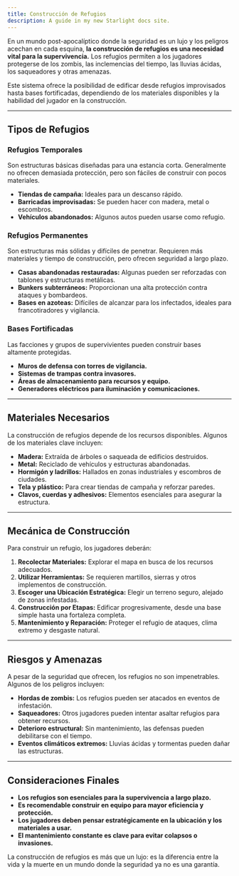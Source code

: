 ```yaml
---
title: Construcción de Refugios
description: A guide in my new Starlight docs site.
---
```


En un mundo post-apocalíptico donde la seguridad es un lujo y los peligros acechan en cada esquina, **la construcción de refugios es una necesidad vital para la supervivencia.** Los refugios permiten a los jugadores protegerse de los zombis, las inclemencias del tiempo, las lluvias ácidas, los saqueadores y otras amenazas.

Este sistema ofrece la posibilidad de edificar desde refugios improvisados hasta bases fortificadas, dependiendo de los materiales disponibles y la habilidad del jugador en la construcción.

---

## **Tipos de Refugios**

### **Refugios Temporales**
Son estructuras básicas diseñadas para una estancia corta. Generalmente no ofrecen demasiada protección, pero son fáciles de construir con pocos materiales.
- **Tiendas de campaña:** Ideales para un descanso rápido.
- **Barricadas improvisadas:** Se pueden hacer con madera, metal o escombros.
- **Vehículos abandonados:** Algunos autos pueden usarse como refugio.

### **Refugios Permanentes**
Son estructuras más sólidas y difíciles de penetrar. Requieren más materiales y tiempo de construcción, pero ofrecen seguridad a largo plazo.
- **Casas abandonadas restauradas:** Algunas pueden ser reforzadas con tablones y estructuras metálicas.
- **Bunkers subterráneos:** Proporcionan una alta protección contra ataques y bombardeos.
- **Bases en azoteas:** Difíciles de alcanzar para los infectados, ideales para francotiradores y vigilancia.

### **Bases Fortificadas**
Las facciones y grupos de supervivientes pueden construir bases altamente protegidas.
- **Muros de defensa con torres de vigilancia.**
- **Sistemas de trampas contra invasores.**
- **Áreas de almacenamiento para recursos y equipo.**
- **Generadores eléctricos para iluminación y comunicaciones.**

---

## **Materiales Necesarios**
La construcción de refugios depende de los recursos disponibles. Algunos de los materiales clave incluyen:
- **Madera:** Extraída de árboles o saqueada de edificios destruidos.
- **Metal:** Reciclado de vehículos y estructuras abandonadas.
- **Hormigón y ladrillos:** Hallados en zonas industriales y escombros de ciudades.
- **Tela y plástico:** Para crear tiendas de campaña y reforzar paredes.
- **Clavos, cuerdas y adhesivos:** Elementos esenciales para asegurar la estructura.

---

## **Mecánica de Construcción**
Para construir un refugio, los jugadores deberán:
1. **Recolectar Materiales:** Explorar el mapa en busca de los recursos adecuados.
2. **Utilizar Herramientas:** Se requieren martillos, sierras y otros implementos de construcción.
3. **Escoger una Ubicación Estratégica:** Elegir un terreno seguro, alejado de zonas infestadas.
4. **Construcción por Etapas:** Edificar progresivamente, desde una base simple hasta una fortaleza completa.
5. **Mantenimiento y Reparación:** Proteger el refugio de ataques, clima extremo y desgaste natural.

---

## **Riesgos y Amenazas**
A pesar de la seguridad que ofrecen, los refugios no son impenetrables. Algunos de los peligros incluyen:
- **Hordas de zombis:** Los refugios pueden ser atacados en eventos de infestación.
- **Saqueadores:** Otros jugadores pueden intentar asaltar refugios para obtener recursos.
- **Deterioro estructural:** Sin mantenimiento, las defensas pueden debilitarse con el tiempo.
- **Eventos climáticos extremos:** Lluvias ácidas y tormentas pueden dañar las estructuras.

---

## **Consideraciones Finales**
- **Los refugios son esenciales para la supervivencia a largo plazo.**
- **Es recomendable construir en equipo para mayor eficiencia y protección.**
- **Los jugadores deben pensar estratégicamente en la ubicación y los materiales a usar.**
- **El mantenimiento constante es clave para evitar colapsos o invasiones.**

La construcción de refugios es más que un lujo: es la diferencia entre la vida y la muerte en un mundo donde la seguridad ya no es una garantía.

